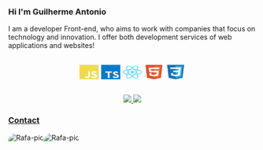 

### Hi I'm Guilherme Antonio
I am a developer Front-end, who aims to work with companies that focus on technology and innovation. I offer both development services of web applications and websites!<div align="center">
<br>
  <img align="center" alt="Rafa-Js" height="30" width="40" src="https://raw.githubusercontent.com/devicons/devicon/master/icons/javascript/javascript-plain.svg">
  <img align="center" alt="Rafa-Ts" height="30" width="40" src="https://raw.githubusercontent.com/devicons/devicon/master/icons/typescript/typescript-plain.svg">
  <img align="center" alt="Rafa-React" height="30" width="40" src="https://raw.githubusercontent.com/devicons/devicon/master/icons/react/react-original.svg">
  <img align="center" alt="Rafa-HTML" height="30" width="40" src="https://raw.githubusercontent.com/devicons/devicon/master/icons/html5/html5-original.svg">
  <img align="center" alt="Rafa-CSS" height="30" width="40" src="https://raw.githubusercontent.com/devicons/devicon/master/icons/css3/css3-original.svg">
<br>
  <br></div>
  
  

<div align="center">
  <a href="https://github.com/GuilhermeAntonio">
  <img height="180em" src="https://github-readme-stats.vercel.app/api?username=GuilhermeAntonio&show_icons=true&theme=dracula&include_all_commits=true&count_private=true"/>
  <img height="180em" src="https://github-readme-stats.vercel.app/api/top-langs/?username=GuilhermeAntonio&layout=compact&langs_count=7&theme=dracula"/>
</div>

  
  ### Contact
  
<div style="display: inline_block;">



  <a href="mailto:guilherme13.0000@gmail.com">   <img align="left" alt="Rafa-pic" height="30"  style="border-radius:50px;" src="https://img.shields.io/badge/Gmail-D14836?style=for-the-badge&logo=gmail&logoColor=white">
</a>

  
  

  </div>

  <div style="display: inline_block;">
    
  <a href="https://www.linkedin.com/in/guilherme-antonio-54561315a/">     <img align="left" alt="Rafa-pic" height="30" style="border-radius:50px;" src="https://img.shields.io/badge/LinkedIn-0077B5?style=for-the-badge&logo=linkedin&logoColor=white">

</a>



  </div>

  





  

 
